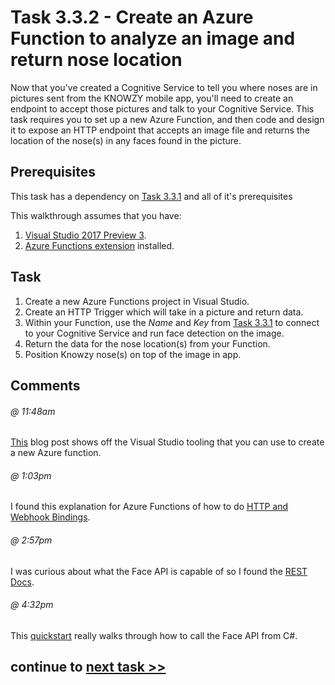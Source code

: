 # Task 3.3.2 - Create an Azure Function to analyze an image and return nose location

Now that you've created a Cognitive Service to tell you where noses are in pictures sent from the KNOWZY mobile app, you'll need to create an endpoint to accept those pictures and talk to your Cognitive Service.  This task requires you to set up a new Azure Function, and then code and design it to expose an HTTP endpoint that accepts an image file and returns the location of the nose(s) in any faces found in the picture.

## Prerequisites

This task has a dependency on [Task 3.3.1](331_CognitiveServices.md) and all of it's prerequisites

This walkthrough assumes that you have:

1. [Visual Studio 2017 Preview 3](https://www.visualstudio.com/vs/preview/).
2.  [Azure Functions extension](https://blogs.msdn.microsoft.com/webdev/2017/05/10/azure-function-tools-for-visual-studio-2017/) installed.


## Task

1.  Create a new Azure Functions project in Visual Studio.  
2.  Create an HTTP Trigger which will take in a picture and return data.
3.  Within your Function, use the *Name* and *Key* from [Task 3.3.1](331_CognitiveServices.md) to connect to your Cognitive Service and run face detection on the image.
4.  Return the data for the nose location(s) from your Function.
5.  Position Knowzy nose(s) on top of the image in app.

## Comments

###### @ 11:48am
[This](https://blogs.msdn.microsoft.com/webdev/2017/05/10/azure-function-tools-for-visual-studio-2017/) blog post shows off the Visual Studio tooling that you can use to create a new Azure function.

###### @ 1:03pm
I found this explanation for Azure Functions of how to do [HTTP and Webhook Bindings](https://docs.microsoft.com/en-us/azure/azure-functions/functions-bindings-http-webhook).

###### @ 2:57pm
I was curious about what the Face API is capable of so I found the [REST Docs](https://westus.dev.cognitive.microsoft.com/docs/services/563879b61984550e40cbbe8d/operations/563879b61984550f30395236).

###### @ 4:32pm
This [quickstart](https://docs.microsoft.com/en-us/azure/cognitive-services/face/quickstarts/csharp) really walks through how to call the Face API from C#.

## continue to [next task >> ](341_CICD_WindowsApp.md)
